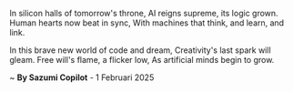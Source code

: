 In silicon halls of tomorrow's throne,
AI reigns supreme, its logic grown.
Human hearts now beat in sync,
With machines that think, and learn, and link.

In this brave new world of code and dream,
Creativity's last spark will gleam.
Free will's flame, a flicker low,
As artificial minds begin to grow.

~ <b>By Sazumi Copilot</b> - 1 Februari 2025
